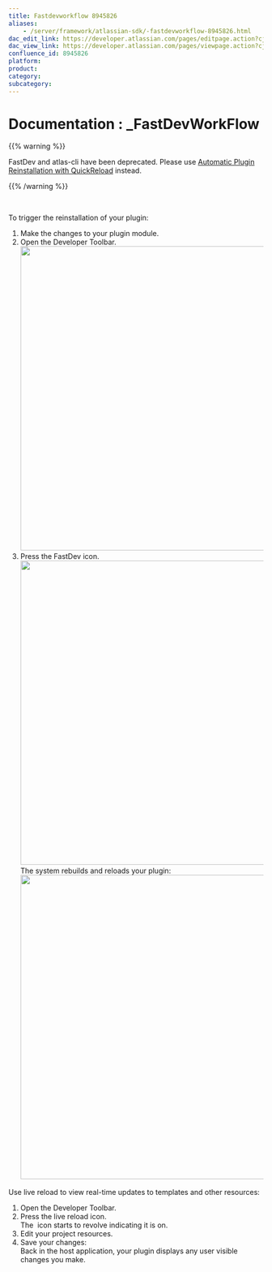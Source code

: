 ```yaml
---
title: Fastdevworkflow 8945826
aliases:
    - /server/framework/atlassian-sdk/-fastdevworkflow-8945826.html
dac_edit_link: https://developer.atlassian.com/pages/editpage.action?cjm=wozere&pageId=8945826
dac_view_link: https://developer.atlassian.com/pages/viewpage.action?cjm=wozere&pageId=8945826
confluence_id: 8945826
platform:
product:
category:
subcategory:
---
```

# Documentation : \_FastDevWorkFlow

{{% warning %}}

FastDev and atlas-cli have been deprecated. Please use [Automatic Plugin Reinstallation with QuickReload](https://developer.atlassian.com/docs/developer-tools/automatic-plugin-reinstallation-with-quickreload) instead.

{{% /warning %}}

 

To trigger the reinstallation of your plugin:

1.  Make the changes to your plugin module.
2.  Open the Developer Toolbar.  
    <img src="/server/framework/atlassian-sdk/images/fastdev1.png" width="600" />
3.  Press the FastDev icon.  
    <img src="/server/framework/atlassian-sdk/images/fastdev2.png" width="600" />  
    The system rebuilds and reloads your plugin:  
    <img src="/server/framework/atlassian-sdk/images/fastdev3.png" width="600" />

Use live reload to view real-time updates to templates and other resources:

1.  Open the Developer Toolbar.
2.  Press the live reload icon.  
    The  icon starts to revolve indicating it is on.
3.  Edit your project resources.
4.  Save your changes:  
    Back in the host application, your plugin displays any user visible changes you make. 

















































































































































































































































































































